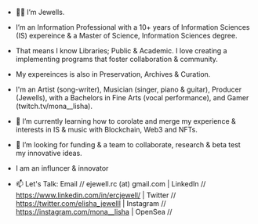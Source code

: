 - 👋🏾 I’m Jewells.
- I’m an Information Professional with a 10+ years of Information Sciences (IS) expereince & a Master of Science, Information Sciences degree. 
- That means I know Libraries; Public & Academic. I love creating a implementing programs that foster collaboration & community. 
- My expereinces is also in Preservation, Archives & Curation. 

- I'm an Artist (song-writer), Musician (singer, piano & guitar), Producer (Jewells), with a Bachelors in Fine Arts (vocal performance), and Gamer (twitch.tv/mona__lisha). 

- 🌱 I’m currently learning how to corolate and merge my experience & interests in IS & music with Blockchain, Web3 and NFTs. 
- 💞️ I’m looking for funding & a team to collaborate, research & beta test my innovative ideas. 

- I am an influncer & innovator 

- 📫 Let's Talk: Email // ejewell.rc (at) gmail.com | LinkedIn // https://www.linkedin.com/in/ercjewell/ | Twitter // https://twitter.com/elisha_jewelll | Instagram // https://instagram.com/mona__lisha | OpenSea // 

<!---
ercjewell/ercjewell is a ✨ special ✨ repository because its `README.md` (this file) appears on your GitHub profile.
You can click the Preview link to take a look at your changes.
--->
